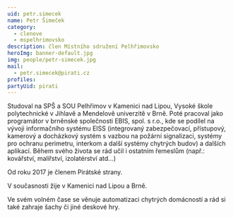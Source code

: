 ```yaml
---
uid: petr.simecek
name: Petr Šimeček
category:
  - clenove
  - mspelhrimovsko
description: člen Místního sdružení Pelhřimovsko
heroImg: banner-default.jpg
img: people/petr-simecek.jpg
mail:
  - petr.simecek@pirati.cz
profiles:
partyUid: pirati
---
```


Studoval na SPŠ a SOU Pelhřimov v Kamenici nad Lipou, Vysoké škole polytechnické v Jihlavě a Mendelově univerzitě v Brně. Poté pracoval jako programátor v brněnské společnosti EBIS, spol. s r.o., kde se podílel na vývoji informačního systému EISS (integrovaný zabezpečovací, přístupový, kamerový a docházkový systém s vazbou na požární signalizaci, systémy pro ochranu perimetru, interkom a další systémy chytrých budov) a dalších aplikací. Během svého života se rád učil i ostatním řemeslům (např.: kovářství, malířství, izolatérství atd...)

Od roku 2017 je členem Pirátské strany.

V současnosti žije v Kamenici nad Lipou a Brně.

Ve svém volném čase se věnuje automatizaci chytrých domácností a rád si také zahraje šachy či jiné deskové hry.
